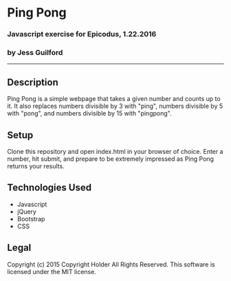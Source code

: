 # Ping Pong
### Javascript exercise for Epicodus, 1.22.2016
### by Jess Guilford
***
## Description
Ping Pong is a simple webpage that takes a given number and counts up to it. It also replaces numbers divisible by 3 with "ping", numbers divisible by 5 with "pong", and numbers divisible by 15 with "pingpong".

## Setup
Clone this repository and open index.html in your browser of choice. Enter a number, hit submit, and prepare to be extremely impressed as Ping Pong returns your results.

## Technologies Used
- Javascript
- jQuery
- Bootstrap
- CSS

## Legal
Copyright (c) 2015 Copyright Holder All Rights Reserved. This software is licensed under the MIT license.
